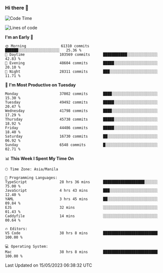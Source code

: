 ### Hi there 👋

<!--START_SECTION:waka-->
![Code Time](http://img.shields.io/badge/Code%20Time-3%2C949%20hrs%2049%20mins-blue)

![Lines of code](https://img.shields.io/badge/From%20Hello%20World%20I%27ve%20Written-99.7%20million%20lines%20of%20code-blue)

**I'm an Early 🐤** 

```text
🌞 Morning                61310 commits       ██████░░░░░░░░░░░░░░░░░░░   25.36 % 
🌆 Daytime                103569 commits      ███████████░░░░░░░░░░░░░░   42.83 % 
🌃 Evening                48604 commits       █████░░░░░░░░░░░░░░░░░░░░   20.10 % 
🌙 Night                  28311 commits       ███░░░░░░░░░░░░░░░░░░░░░░   11.71 % 
```
📅 **I'm Most Productive on Tuesday** 

```text
Monday                   37002 commits       ████░░░░░░░░░░░░░░░░░░░░░   15.30 % 
Tuesday                  49492 commits       █████░░░░░░░░░░░░░░░░░░░░   20.47 % 
Wednesday                41798 commits       ████░░░░░░░░░░░░░░░░░░░░░   17.29 % 
Thursday                 45738 commits       █████░░░░░░░░░░░░░░░░░░░░   18.92 % 
Friday                   44486 commits       █████░░░░░░░░░░░░░░░░░░░░   18.40 % 
Saturday                 16730 commits       ██░░░░░░░░░░░░░░░░░░░░░░░   06.92 % 
Sunday                   6548 commits        █░░░░░░░░░░░░░░░░░░░░░░░░   02.71 % 
```


📊 **This Week I Spent My Time On** 

```text
🕑︎ Time Zone: Asia/Manila

💬 Programming Languages: 
TypeScript               28 hrs 36 mins      ███████████████████░░░░░░   75.00 % 
JavaScript               4 hrs 43 mins       ███░░░░░░░░░░░░░░░░░░░░░░   12.40 % 
YAML                     3 hrs 45 mins       ██░░░░░░░░░░░░░░░░░░░░░░░   09.84 % 
EJS                      32 mins             ░░░░░░░░░░░░░░░░░░░░░░░░░   01.43 % 
Caddyfile                14 mins             ░░░░░░░░░░░░░░░░░░░░░░░░░   00.64 % 

🔥 Editors: 
VS Code                  38 hrs 8 mins       █████████████████████████   100.00 % 

💻 Operating System: 
Mac                      38 hrs 8 mins       █████████████████████████   100.00 % 
```


 Last Updated on 15/05/2023 06:38:32 UTC
<!--END_SECTION:waka-->


<!--
**rad182/rad182** is a ✨ _special_ ✨ repository because its `README.md` (this file) appears on your GitHub profile.

Here are some ideas to get you started:

- 🔭 I’m currently working on ...
- 🌱 I’m currently learning ...
- 👯 I’m looking to collaborate on ...
- 🤔 I’m looking for help with ...
- 💬 Ask me about ...
- 📫 How to reach me: ...
- 😄 Pronouns: ...
- ⚡ Fun fact: ...
-->
